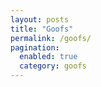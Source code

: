 ```yaml
---
layout: posts
title: "Goofs"
permalink: /goofs/
pagination: 
  enabled: true
  category: goofs
---
```

